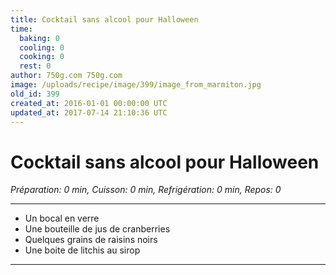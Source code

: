 ```yaml
---
title: Cocktail sans alcool pour Halloween
time:
  baking: 0
  cooling: 0
  cooking: 0
  rest: 0
author: 750g.com 750g.com
image: /uploads/recipe/image/399/image_from_marmiton.jpg
old_id: 399
created_at: 2016-01-01 00:00:00 UTC
updated_at: 2017-07-14 21:10:36 UTC
---
```


# Cocktail sans alcool pour Halloween

*Préparation: 0 min, Cuisson: 0 min, Refrigération: 0 min, Repos: 0*

---

- Un bocal en verre
- Une bouteille de jus de cranberries
- Quelques grains de raisins noirs
- Une boite de litchis au sirop

---


